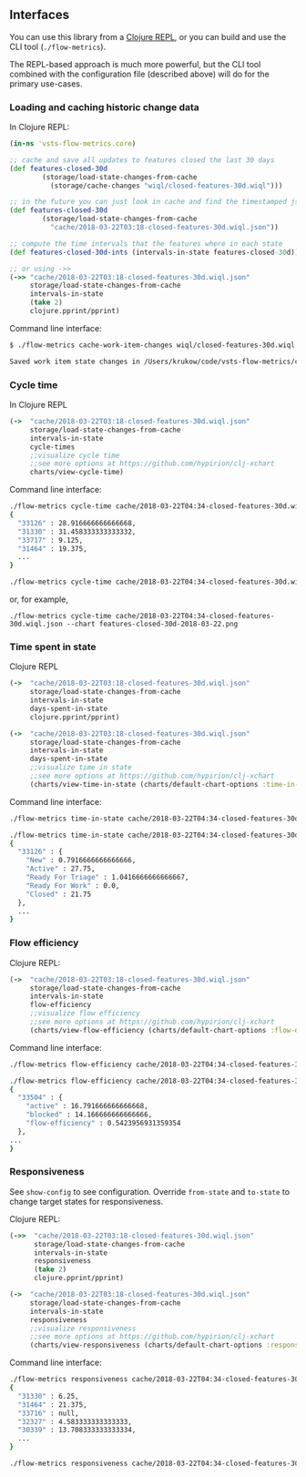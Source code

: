 ## Interfaces
You can use this library from a [Clojure REPL](https://clojure.org/reference/repl_and_main),
or you can build and use the CLI tool (`./flow-metrics`). 

The REPL-based approach is much more powerful, but the CLI tool combined with the configuration file (described above) will do for the primary use-cases.

### Loading and caching historic change data
In Clojure REPL:
```clojure
(in-ns 'vsts-flow-metrics.core)

;; cache and save all updates to features closed the last 30 days
(def features-closed-30d
        (storage/load-state-changes-from-cache
          (storage/cache-changes "wiql/closed-features-30d.wiql")))

;; in the future you can just look in cache and find the timestamped json file, e.g.,
(def features-closed-30d
        (storage/load-state-changes-from-cache
          "cache/2018-03-22T03:18-closed-features-30d.wiql.json"))

;; compute the time intervals that the features where in each state
(def features-closed-30d-ints (intervals-in-state features-closed-30d))

;; or using ->>
(->> "cache/2018-03-22T03:18-closed-features-30d.wiql.json"
     storage/load-state-changes-from-cache
     intervals-in-state
     (take 2)
     clojure.pprint/pprint)
```
Command line interface:

```bash
$ ./flow-metrics cache-work-item-changes wiql/closed-features-30d.wiql

Saved work item state changes in /Users/krukow/code/vsts-flow-metrics/cache/2018-03-22T12:38-closed-features-30d.wiql.json
```

### Cycle time

In Clojure REPL
```clojure
(->  "cache/2018-03-22T03:18-closed-features-30d.wiql.json"
     storage/load-state-changes-from-cache
     intervals-in-state
     cycle-times
     ;;visualize cycle time
     ;;see more options at https://github.com/hypirion/clj-xchart
     charts/view-cycle-time)
```
Command line interface:
```bash
./flow-metrics cycle-time cache/2018-03-22T04:34-closed-features-30d.wiql.json
{
  "33126" : 28.916666666666668,
  "31330" : 31.458333333333332,
  "33717" : 9.125,
  "31464" : 19.375,
  ...
}

./flow-metrics cycle-time cache/2018-03-22T04:34-closed-features-30d.wiql.json --chart features-closed-30d-2018-03-22.svg
```
or, for example,
```
./flow-metrics cycle-time cache/2018-03-22T04:34-closed-features-30d.wiql.json --chart features-closed-30d-2018-03-22.png
```

### Time spent in state
Clojure REPL
```clojure
(->  "cache/2018-03-22T03:18-closed-features-30d.wiql.json"
     storage/load-state-changes-from-cache
     intervals-in-state
     days-spent-in-state
     clojure.pprint/pprint)

(->  "cache/2018-03-22T03:18-closed-features-30d.wiql.json"
     storage/load-state-changes-from-cache
     intervals-in-state
     days-spent-in-state
     ;;visualize time in state
     ;;see more options at https://github.com/hypirion/clj-xchart
     (charts/view-time-in-state (charts/default-chart-options :time-in-state) (io/file "time.svg")))
```
Command line interface:
```bash
./flow-metrics time-in-state cache/2018-03-22T04:34-closed-features-30d.wiql.json --chart features-closed-30d-time-in-state-2018-03-22.svg

./flow-metrics time-in-state cache/2018-03-22T04:34-closed-features-30d.wiql.json
{
  "33126" : {
    "New" : 0.7916666666666666,
    "Active" : 27.75,
    "Ready For Triage" : 1.0416666666666667,
    "Ready For Work" : 0.0,
    "Closed" : 21.75
  },
  ...
}
```

### Flow efficiency
Clojure REPL:
```clojure
(->  "cache/2018-03-22T03:18-closed-features-30d.wiql.json"
     storage/load-state-changes-from-cache
     intervals-in-state
     flow-efficiency
     ;;visualize flow efficiency
     ;;see more options at https://github.com/hypirion/clj-xchart
     (charts/view-flow-efficiency (charts/default-chart-options :flow-efficiency) (io/file "eff.svg")))
```
Command line interface:
```bash
./flow-metrics flow-efficiency cache/2018-03-22T04:34-closed-features-30d.wiql.json --chart features-closed-30d-flow-eff-2018-03-22.svg

./flow-metrics flow-efficiency cache/2018-03-22T04:34-closed-features-30d.wiql.json
{
  "33504" : {
    "active" : 16.791666666666668,
    "blocked" : 14.166666666666666,
    "flow-efficiency" : 0.5423956931359354
  },
...
}
```
### Responsiveness 
See `show-config` to see configuration. Override `from-state` and `to-state` to change target states for responsiveness.

Clojure REPL:
```clojure 
(->>  "cache/2018-03-22T03:18-closed-features-30d.wiql.json"
      storage/load-state-changes-from-cache
      intervals-in-state
      responsiveness
      (take 2)
      clojure.pprint/pprint)

(->  "cache/2018-03-22T03:18-closed-features-30d.wiql.json"
     storage/load-state-changes-from-cache
     intervals-in-state
     responsiveness
     ;;visualize responsiveness
     ;;see more options at https://github.com/hypirion/clj-xchart
     (charts/view-responsiveness (charts/default-chart-options :responsiveness)))
```

Command line interface:
```bash
./flow-metrics responsiveness cache/2018-03-22T04:34-closed-features-30d.wiql.json
{
  "31330" : 6.25,
  "31464" : 21.375,
  "33716" : null,
  "32327" : 4.583333333333333,
  "30339" : 13.708333333333334,
  ...
}

./flow-metrics responsiveness cache/2018-03-22T04:34-closed-features-30d.wiql.json --chart features-resp-30d-time-in-state-2018-03-22.svg
```

